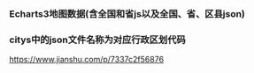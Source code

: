 ### Echarts3地图数据(含全国和省js以及全国、省、区县json)

### citys中的json文件名称为对应行政区划代码

https://www.jianshu.com/p/7337c2f56876
